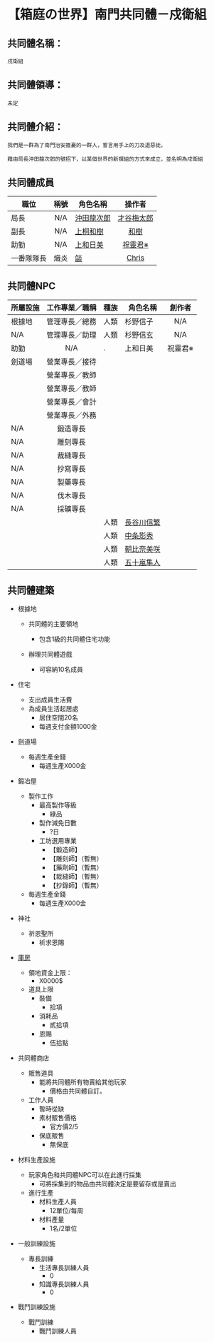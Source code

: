 # 【箱庭の世界】南門共同體－戍衛組

## 共同體名稱：
    戌衛組

## 共同體領導：
    未定

## 共同體介紹：
    我們是一群為了南門治安擔憂的一群人，誓言用手上的刀及退惡徒。
    
    藉由局長沖田龍次郎的號招下，以某個世界的新撰組的方式來成立，並名明為戍衛組

## 共同體成員

| 職位  | 稱號 | 角色名稱 | 操作者 |
| ------------- |:-------------:| ------------- |:-------------:|
| 局長 | N/A | [沖田龍次郎](https://home.gamer.com.tw/creationDetail.php?sn=2564025) | [才谷梅太郎](https://home.gamer.com.tw/homeindex.php?owner=vc07749) |
| 副長 | N/A | [上桐和樹](https://home.gamer.com.tw/creationDetail.php?sn=2646583) | [和樹](https://home.gamer.com.tw/homeindex.php?owner=rbr0999)
| 助勤 | N/A | [上和日美](https://home.gamer.com.tw/creationDetail.php?sn=2786161) | [祝靈君※](https://home.gamer.com.tw/homeindex.php?owner=kwok6435)
| 一番隊隊長 | 熾炎 | [燄](https://home.gamer.com.tw/creationDetail.php?sn=4417046) | [Chris](https://home.gamer.com.tw/homeindex.php?owner=lorkcter5413)

## 共同體NPC

| 所屬設施  | 工作專業／職稱 | 種族 | 角色名稱 | 創作者 |
| ------------- |:-------------:| ------------- |  ------------- |:-------------:|
| 根據地 | 管理專長／總務 | 人類 | 杉野信子| N/A |
| N/A | 管理專長／助理 | 人類 | 杉野信玄 | N/A |
| 助勤 | N/A | . | 上和日美 | 祝靈君※ |
| 劍道場 | 營業專長／接待 |  |  |  |
|  | 營業專長／教師 |  |  |  |
|  | 營業專長／教師 |  |  |  |
|  | 營業專長／會計 |  |  |  |
|  | 營業專長／外務 |  |  |  |
| N/A | 鍛造專長 |
| N/A | 雕刻專長 |
| N/A | 裁縫專長 |
| N/A | 抄寫專長 |
| N/A | 製藥專長 |
| N/A | 伐木專長 |
| N/A | 採礦專長 |
| | |人類 | [長谷川信繁](https://home.gamer.com.tw/creationDetail.php?sn=3103654) |
| | |人類 | [中条影秀](https://home.gamer.com.tw/creationDetail.php?sn=3104723) |
| | |人類 | [朝比奈美咲](https://home.gamer.com.tw/creationDetail.php?sn=3105399) |
| | |人類 | [五十嵐隼人](https://home.gamer.com.tw/creationDetail.php?sn=3105415) |

## 共同體建築

* 根據地
    * 共同體的主要領地
      * 包含1級的共同體住宅功能
    
    * 辦理共同體遊戲
      * 可容納10名成員

* 住宅
    * 支出成員生活費 
    * 為成員生活起居處
      * 居住空間20名
      * 每週支付金額1000金

* 劍道場
    * 每週生產金錢
        * 每週生產X000金
* 鍛冶屋
    * 製作工作
      * 最高製作等級
        * 綠品
      * 製作減免日數
        *  ?日
      * 工坊選用專業
        * 【鍛造師】
        * 【雕刻師】（暫無）
        * 【藥劑師】（暫無）
        * 【裁縫師】（暫無）
        * 【抄錄師】（暫無）
  * 每週生產金錢
    * 每週生產X000金

* 神社
    * 祈恩聖所
        * 祈求恩賜
* [庫房](WareHouse.md)
    * 領地資金上限：
      * X0000$
    * 道具上限
        * 裝備
          * 拾項
        * 消耗品
          * 貳拾項
        * 恩賜
          * 伍拾點

* 共同體商店
    * 販售道具
        * 能將共同體所有物賣給其他玩家
          * 價格由共同體自訂。
    * 工作人員
        * 暫時從缺
      * 素材販售價格
        * 官方價2/5
      *  保底販售
           * 無保底

* 材料生產設施
    * 玩家角色和共同體NPC可以在此進行採集
      * 可將採集到的物品由共同體決定是要留存或是賣出
    * 進行生產
      * 材料生產人員
        * 12單位/每周
      * 材料產量
        * 1名/2單位
* 一般訓練設施
    *  專長訓練
       * 生活專長訓練人員
         * 0 
       * 知識專長訓練人員
         * 0
* 戰鬥訓練設施
    * 戰鬥訓練
      * 戰鬥訓練人員

